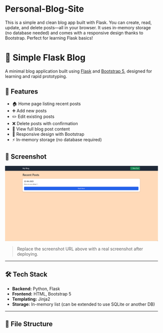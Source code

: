 # Personal-Blog-Site
This is a simple and clean blog app built with Flask. You can create, read, update, and delete posts—all in your browser. It uses in-memory storage (no database needed) and comes with a responsive design thanks to Bootstrap. Perfect for learning Flask basics!
# 📝 Simple Flask Blog

A minimal blog application built using [Flask](https://flask.palletsprojects.com/) and [Bootstrap 5](https://getbootstrap.com/), designed for learning and rapid prototyping.

## 🚀 Features

- 🏠 Home page listing recent posts
- ➕ Add new posts
- ✏️ Edit existing posts
- ❌ Delete posts with confirmation
- 📄 View full blog post content
- 🎨 Responsive design with Bootstrap
- ⚡ In-memory storage (no database required)

## 📸 Screenshot

![screenshot](Screenshot.png)

> Replace the screenshot URL above with a real screenshot after deploying.

---

## 🛠 Tech Stack

- **Backend:** Python, Flask
- **Frontend:** HTML, Bootstrap 5
- **Templating:** Jinja2
- **Storage:** In-memory list (can be extended to use SQLite or another DB)

---

## 📂 File Structure


